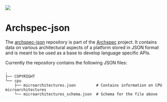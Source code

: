 [![](https://github.com/archspec/archspec-json/workflows/JSON%20Validation/badge.svg)](https://github.com/archspec/archspec-json/actions)

# Archspec-json

The [archspec-json](https://github.com/archspec/archspec-json) repository is part of the
[Archspec](https://github.com/archspec) project. It contains data on various architectural
aspects of a platform stored in JSON format and is meant to be used as a base to develop
language specific APIs.

Currently the repository contains the following JSON files:
```console
.
├── COPYRIGHT
└── cpu
    ├── microarchitectures.json         # Contains information on CPU microarchitectures
    └── microarchitectures_schema.json  # Schema for the file above
```